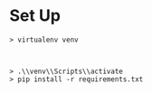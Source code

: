 # Set Up

    > virtualenv venv
    


    > .\\venv\\Scripts\\activate
    > pip install -r requirements.txt